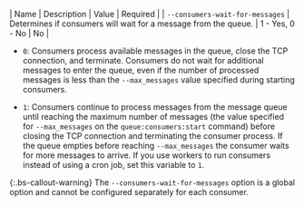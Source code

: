 | Name | Description | Value | Required |
| `--consumers-wait-for-messages` | Determines if consumers will wait for a message from the queue. | 1 - Yes, 0 - No | No |

*  `0`: Consumers process available messages in the queue, close the TCP connection, and terminate. Consumers do not wait for additional messages to enter the queue, even if the number of processed messages is less than the `--max_messages` value specified during starting consumers.

*  `1`: Consumers continue to process messages from the message queue until reaching the maximum number of messages (the value specified for `--max_messages` on the `queue:consumers:start` command) before closing the TCP connection and terminating the consumer process. If the queue empties before reaching `--max_messages` the consumer waits for more messages to arrive. If you use workers to run consumers instead of using a cron job, set this variable to `1`.

{:.bs-callout-warning}
The `--consumers-wait-for-messages` option is a global option and cannot be configured separately for each consumer.
